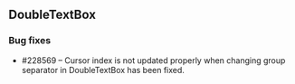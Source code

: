 ## DoubleTextBox

### Bug fixes

* \#228569 – Cursor index is not updated properly when changing group separator in DoubleTextBox has been fixed.
